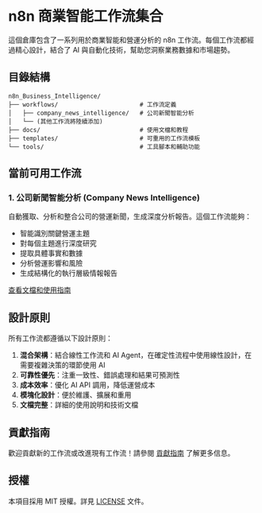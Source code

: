# n8n 商業智能工作流集合

這個倉庫包含了一系列用於商業智能和營運分析的 n8n 工作流。每個工作流都經過精心設計，結合了 AI 與自動化技術，幫助您洞察業務數據和市場趨勢。

## 目錄結構

```
n8n_Business_Intelligence/
├── workflows/                       # 工作流定義
│   ├── company_news_intelligence/   # 公司新聞智能分析
│   └── (其他工作流將陸續添加)
├── docs/                            # 使用文檔和教程
├── templates/                       # 可重用的工作流模板
└── tools/                           # 工具腳本和輔助功能
```

## 當前可用工作流

### 1. 公司新聞智能分析 (Company News Intelligence)

自動獲取、分析和整合公司的營運新聞，生成深度分析報告。這個工作流能夠：

- 智能識別關鍵營運主題
- 對每個主題進行深度研究
- 提取具體事實和數據
- 分析營運影響和風險
- 生成結構化的執行層級情報報告

[查看文檔和使用指南](./workflows/company_news_intelligence/README.md)

## 設計原則

所有工作流都遵循以下設計原則：

1. **混合架構**：結合線性工作流和 AI Agent，在確定性流程中使用線性設計，在需要複雜決策的環節使用 AI 
2. **可靠性優先**：注重一致性、錯誤處理和結果可預測性
3. **成本效率**：優化 AI API 調用，降低運營成本
4. **模塊化設計**：便於維護、擴展和重用
5. **文檔完整**：詳細的使用說明和技術文檔

## 貢獻指南

歡迎貢獻新的工作流或改進現有工作流！請參閱 [貢獻指南](./docs/CONTRIBUTING.md) 了解更多信息。

## 授權

本項目採用 MIT 授權。詳見 [LICENSE](./LICENSE) 文件。
